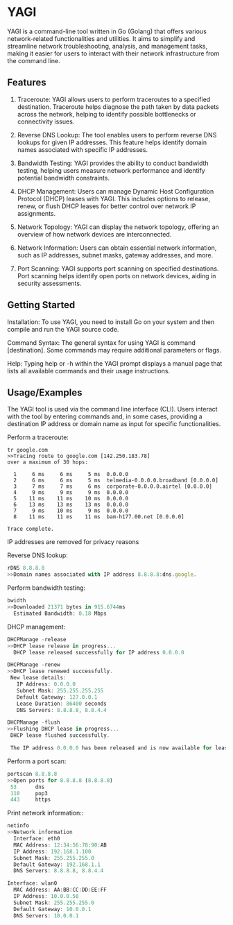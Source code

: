
# YAGI 

YAGI is a command-line tool written in Go (Golang) that offers various network-related functionalities and utilities. It aims to simplify and streamline network troubleshooting, analysis, and management tasks, making it easier for users to interact with their network infrastructure from the command line.


## Features

 1) Traceroute: YAGI allows users to perform traceroutes to a specified destination. Traceroute helps diagnose the path taken by data packets across the network, helping to identify possible bottlenecks or connectivity issues.

2) Reverse DNS Lookup: The tool enables users to perform reverse DNS lookups for given IP addresses. This feature helps identify domain names associated with specific IP addresses.

3) Bandwidth Testing: YAGI provides the ability to conduct bandwidth testing, helping users measure network performance and identify potential bandwidth constraints.

4) DHCP Management: Users can manage Dynamic Host Configuration Protocol (DHCP) leases with YAGI. This includes options to release, renew, or flush DHCP leases for better control over network IP assignments.

5) Network Topology: YAGI can display the network topology, offering an overview of how network devices are interconnected.

6) Network Information: Users can obtain essential network information, such as IP addresses, subnet masks, gateway addresses, and more.

7) Port Scanning: YAGI supports port scanning on specified destinations. Port scanning helps identify open ports on network devices, aiding in security assessments.

















## Getting Started

Installation: To use YAGI, you need to install Go on your system and then compile and run the YAGI source code.

Command Syntax: The general syntax for using YAGI is command [destination]. Some commands may require additional parameters or flags.

Help: Typing help or -h within the YAGI prompt displays a manual page that lists all available commands and their usage instructions.
## Usage/Examples

The YAGI tool is used via the command line interface (CLI). Users interact with the tool by entering commands and, in some cases, providing a destination IP address or domain name as input for specific functionalities.


Perform a traceroute:
```Javasript 
tr google.com
>>Tracing route to google.com [142.250.183.78]
over a maximum of 30 hops:

  1     6 ms     6 ms     5 ms  0.0.0.0
  2     6 ms     6 ms     5 ms  telmedia-0.0.0.0.broadband [0.0.0.0]
  3     7 ms     7 ms     6 ms  corporate-0.0.0.0.airtel [0.0.0.0]
  4     9 ms     9 ms     9 ms  0.0.0.0
  5    11 ms    11 ms    10 ms  0.0.0.0
  6    13 ms    13 ms    13 ms  0.0.0.0
  7     9 ms    10 ms     9 ms  0.0.0.0
  8    11 ms    11 ms    11 ms  bam-h177.00.net [0.0.0.0]

Trace complete.

```
IP addresses are removed for privacy reasons 

Reverse DNS lookup: 
```Javascript 
rDNS 8.8.8.8
>>Domain names associated with IP address 8.8.8.8:dns.google.
```

Perform bandwidth testing:
```Javascript
bwidth 
>>Downloaded 21371 bytes in 915.6744ms
  Estimated Bandwidth: 0.18 Mbps
```

DHCP management:
```Javascript 
DHCPManage -release 
>>DHCP lease release in progress...
  DHCP lease released successfully for IP address 0.0.0.0

DHCPManage -renew
>>DHCP lease renewed successfully.
 New lease details:
   IP Address: 0.0.0.0
   Subnet Mask: 255.255.255.255
   Default Gateway: 127.0.0.1
   Lease Duration: 86400 seconds
   DNS Servers: 8.8.8.8, 8.8.4.4

DHCPManage -flush
>>Flushing DHCP lease in progress...
 DHCP lease flushed successfully.

 The IP address 0.0.0.0 has been released and is now available for lease.
 ```

Perform a port scan:
```Javascript 
portscan 8.8.8.8
>>Open ports for 8.8.8.8 (8.8.8.8)
 53      dns
 110     pop3
 443     https
```

Print network information::
```Javascript
netinfo
>>Network information
  Interface: eth0
  MAC Address: 12:34:56:78:90:AB
  IP Address: 192.168.1.100
  Subnet Mask: 255.255.255.0
  Default Gateway: 192.168.1.1
  DNS Servers: 8.8.8.8, 8.8.4.4

Interface: wlan0
  MAC Address: AA:BB:CC:DD:EE:FF
  IP Address: 10.0.0.50
  Subnet Mask: 255.255.255.0
  Default Gateway: 10.0.0.1
  DNS Servers: 10.0.0.1
